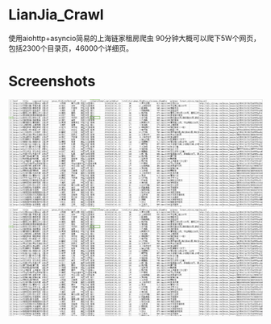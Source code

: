 # LianJia_Crawl
使用aiohttp+asyncio简易的上海链家租房爬虫
90分钟大概可以爬下5W个网页，包括2300个目录页，46000个详细页。

# Screenshots
![1](screenshots/1.jpg)
![2](screenshots/1.jpg)